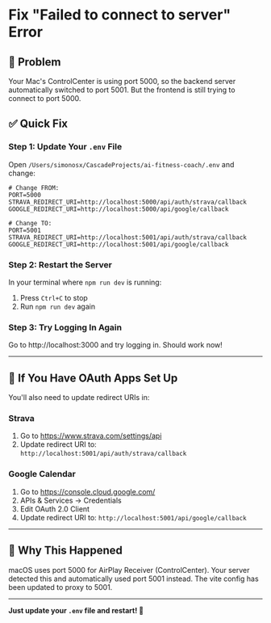 # Fix "Failed to connect to server" Error

## 🔴 Problem
Your Mac's ControlCenter is using port 5000, so the backend server automatically switched to port 5001. But the frontend is still trying to connect to port 5000.

## ✅ Quick Fix

### Step 1: Update Your `.env` File

Open `/Users/simonosx/CascadeProjects/ai-fitness-coach/.env` and change:

```env
# Change FROM:
PORT=5000
STRAVA_REDIRECT_URI=http://localhost:5000/api/auth/strava/callback
GOOGLE_REDIRECT_URI=http://localhost:5000/api/google/callback

# Change TO:
PORT=5001
STRAVA_REDIRECT_URI=http://localhost:5001/api/auth/strava/callback
GOOGLE_REDIRECT_URI=http://localhost:5001/api/google/callback
```

### Step 2: Restart the Server

In your terminal where `npm run dev` is running:
1. Press `Ctrl+C` to stop
2. Run `npm run dev` again

### Step 3: Try Logging In Again

Go to http://localhost:3000 and try logging in. Should work now!

---

## 🔧 If You Have OAuth Apps Set Up

You'll also need to update redirect URIs in:

### Strava
1. Go to https://www.strava.com/settings/api
2. Update redirect URI to: `http://localhost:5001/api/auth/strava/callback`

### Google Calendar
1. Go to https://console.cloud.google.com/
2. APIs & Services → Credentials
3. Edit OAuth 2.0 Client
4. Update redirect URI to: `http://localhost:5001/api/google/callback`

---

## 🎯 Why This Happened

macOS uses port 5000 for AirPlay Receiver (ControlCenter). Your server detected this and automatically used port 5001 instead. The vite config has been updated to proxy to 5001.

---

**Just update your `.env` file and restart! 🚀**
